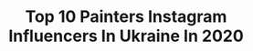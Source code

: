 ---
title: Top 10 Painters Instagram Influencers In Ukraine In 2020
description: >-
  Find top painters Instagram influencers in Ukraine in 2020. Most popular hashtags: #instagood #art #painting #painter.
platform: Instagram
hits: 32
text_top: Discover the best Instagram influencers on inBeat.
text_bottom: Our database aggregates 32 Instagram influencers like this in Ukraine for you to work with.
profiles:
  - username: "alexandravelichko"
    fullname: >-
      Alexandra Velichko
    bio: >-
      OIL PAINTER 🎨 Kyiv, Ukraine To purchase DM or email Worldwide delivery 🌎 Visual @sea.insideme My cats @marusyamalysh
    location: "Ukraine"
    followers: 144670
    engagement: 575
    commentsToLikes: 0.017403
    id: ck135cbcp0rle0i19kzg2vhe8
    verified: false
    hashtags: "#oilpainting, #artgallery, #arts, #painting"
  - username: "ksy_mel"
    fullname: >-
      Kseniia
    bio: >-
      Kyiv, Ukraine.🇺🇦 Interior designer. 🏡 Painter 🎨
    location: "Ukraine"
    followers: 27894
    engagement: 160
    commentsToLikes: 0.039453
    id: ckf5sjxdvfo6k0j23xcdr20db
    verified: false
    hashtags: "#lifeisgood, #newcar, #happy, #vsco"
  - username: "baevfoto"
    fullname: >-
      Dmitry Baev
    bio: >-
      •Fine Art & Portrait Photographer• •Odesa-Ukraine-Europe• •Master classes• •Private lessons•
    location: "Ukraine"
    followers: 10194
    engagement: 740
    commentsToLikes: 0.041755
    id: ckf5rx4gge5740j23tl38u2w3
    verified: false
    hashtags: "#gallery, #studiolighting, #portraits, #instagood"
  - username: "kseniia_boko"
    fullname: >-
      Kseniia Bobchenko
    bio: >-
      art & life Kyiv, Ukraine ♡ PATREON | SHOP | WEBSITE | YOUTUBE ⇩
    location: "Ukraine"
    followers: 8119
    engagement: 811
    commentsToLikes: 0.029128
    id: ckaosqkutsngl0i78sf71w7vm
    verified: false
    hashtags: "#fantasypainting, #painter, #paintings, #traditionalpainting"
  - username: "_________yanchik_________"
    fullname: >-
      Yana Shevchenko
    bio: >-
      VIP flight attendant ✈️ Finalist Kniagynia Ukraine 2017👑 1st vice Miss Summer Queen 2017👑 Food expert ,nutritionist🔬 Model, fitness💃🏼
    location: "Ukraine"
    followers: 23936
    engagement: 429
    commentsToLikes: 0.035942
    id: ckap39ll824ni0i78xszp1ok4
    verified: false
    hashtags: "#model, #likemypic, #young, #likemyphoto"
  - username: "katkakao"
    fullname: >-
      Kate🐾♡
    bio: >-
      🎨#artkakao God is Love🙏🏽✞
    location: "Ukraine"
    followers: 18068
    engagement: 334
    commentsToLikes: 0.033509
    id: ck139wrf0ni8a0i19gpzygu3g
    verified: false
    hashtags: "#nice, #love, #beautiful, #goodday"
  - username: "divadarina_official"
    fullname: >-
      DIVA ( Darina Konstantinova)
    bio: >-
      👑 Professional Dancer & Choreographer 📚 World Teacher (38 countries) 🏋Physiotherapist ⭐ Founder of new dance style - "DIVA STYLE" 👑 🌱Veg-@_diva_heart
    location: "Ukraine"
    followers: 273480
    engagement: 131
    commentsToLikes: 0.025172
    id: ck5qccm6cpww10i111wahdin9
    verified: false
    hashtags: "#bellydance, #bellydancer, #makeup, #beadiva"
  - username: "mateydesr"
    fullname: >-
      rebecca 🇺🇦♒️
    bio: >-
      my head owns Pinterest
    location: "Ukraine"
    followers: 58438
    engagement: 834
    commentsToLikes: 0.012138
    id: ck0ub8anrdyjl0i19pfmw3o86
    verified: false
    hashtags: ""
  - username: "crochetbyellej"
    fullname: >-
      Вязание крючком ⭐ МК ⭐ СХЕМЫ⭐
    bio: >-
      Елена Кожухарь ♦ ellej.org Бесплатные МК крючком на ellej.org 💕 ▶ 109k - YouTube 📌 79k - Pinterest 💪 Крючок - моя суперсила
    location: "Ukraine"
    followers: 21012
    engagement: 381
    commentsToLikes: 0.028780
    id: ck9wfxqlwqz7d0j78gnkrflws
    verified: false
    hashtags: "#grannysquare, #crochetforbeginners, #crochetpattern, #croch"
  - username: "mrz_viktoriya_"
    fullname: >-
      KARMA IS A BITCH😈💔🔥
    bio: >-
      🔞 y.o. Student of NULP
    location: "Ukraine"
    followers: 9180
    engagement: 1572
    commentsToLikes: 0.024498
    id: ck9hcbms7knkn0j78n5ak2e9r
    verified: false
    hashtags: "#kindcomments, #picture, #pinterest, #photography"
---